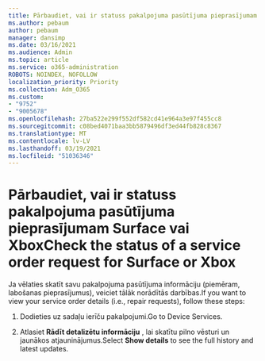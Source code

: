 ```yaml
---
title: Pārbaudiet, vai ir statuss pakalpojuma pasūtījuma pieprasījumam Surface vai Xbox
ms.author: pebaum
author: pebaum
manager: dansimp
ms.date: 03/16/2021
ms.audience: Admin
ms.topic: article
ms.service: o365-administration
ROBOTS: NOINDEX, NOFOLLOW
localization_priority: Priority
ms.collection: Adm_O365
ms.custom:
- "9752"
- "9005678"
ms.openlocfilehash: 27ba522e299f552df582cd41e964a3e97f455cc8
ms.sourcegitcommit: c08bed4071baa3bb5879496df3ed44fb828c8367
ms.translationtype: MT
ms.contentlocale: lv-LV
ms.lasthandoff: 03/19/2021
ms.locfileid: "51036346"
---
```

# <a name="check-the-status-of-a-service-order-request-for-surface-or-xbox"></a><span data-ttu-id="ecde0-102">Pārbaudiet, vai ir statuss pakalpojuma pasūtījuma pieprasījumam Surface vai Xbox</span><span class="sxs-lookup"><span data-stu-id="ecde0-102">Check the status of a service order request for Surface or Xbox</span></span>

<span data-ttu-id="ecde0-103">Ja vēlaties skatīt savu pakalpojuma pasūtījuma informāciju (piemēram, labošanas pieprasījumus), veiciet tālāk norādītās darbības.</span><span class="sxs-lookup"><span data-stu-id="ecde0-103">If you want to view your service order details (i.e., repair requests), follow these steps:</span></span>

1. <span data-ttu-id="ecde0-104">Dodieties uz sadaļu ierīču pakalpojumi.</span><span class="sxs-lookup"><span data-stu-id="ecde0-104">Go to Device Services.</span></span>

1. <span data-ttu-id="ecde0-105">Atlasiet **Rādīt detalizētu informāciju** , lai skatītu pilno vēsturi un jaunākos atjauninājumus.</span><span class="sxs-lookup"><span data-stu-id="ecde0-105">Select **Show details** to see the full history and latest updates.</span></span>

